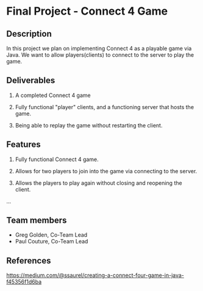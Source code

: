 # Final Project - Connect 4 Game


## Description

In this project we plan on implementing Connect 4 as a playable game via Java. We want to allow players(clients) to connect to the server to play the game.

## Deliverables

 1. A completed Connect 4 game
 
 2. Fully functional "player" clients, and a functioning server that hosts the game.
 
 3. Being able to replay the game without restarting the client.

## Features 
 
1. Fully functional Connect 4 game.

2. Allows for two players to join into the game via connecting to the server.

3. Allows the players to play again without closing and reopening the client.

...
## Team members
* Greg Golden, Co-Team Lead
* Paul Couture, Co-Team Lead

## References
https://medium.com/@ssaurel/creating-a-connect-four-game-in-java-f45356f1d6ba
